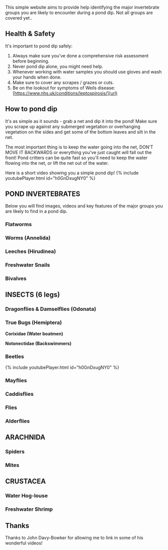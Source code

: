 This simple website aims to provide help identifying the major invertebrate groups you are likely to encounter during a pond dip. Not all groups are covered yet..


## Health & Safety
It's important to pond dip safely:
1. Always make sure you've done a comprehensive risk assessment before beginning.
2. Never pond dip alone, you might need help. 
3. Whenever working with water samples you should use gloves and wash your hands when done.
4. Make sure to cover any scrapes / grazes or cuts.
5. Be on the lookout for symptoms of Weils disease: [https://www.nhs.uk/conditions/leptospirosis/](url)


## How to pond dip
It's as simple as it sounds - grab a net and dip it into the pond! Make sure you scrape up against any submerged vegetation or overhanging vegetation on the sides and get some of the bottom leaves and silt in the net.

The most important thing is to keep the water going into the net, DON’T MOVE IT BACKWARDS or everything you've just caught will fall out the front! Pond critters can be quite fast so you'll need to keep the water flowing into the net, or lift the net out of the water.

Here is a short video showing you a simple pond dip!
{% include youtubePlayer.html id="h0GnDxugNY0" %}


## **POND INVERTEBRATES**
Below you will find images, videos and key features of the major groups you are likely to find in a pond dip.


### Flatworms 

### Worms (Annelida)

### Leeches (Hirudinea)



### Freshwater Snails 
### Bivalves 


## **INSECTS (6 legs)**

### Dragonflies & Damselflies (Odonata)

### True Bugs (Hemiptera)

**Corixidae (Water boatmen)**

**Notonectidae (Backswimmers)**

### Beetles

{% include youtubePlayer.html id="h0GnDxugNY0" %}

### Mayflies

### Caddisflies

### Flies

### Alderflies 

## **ARACHNIDA**

### Spiders
### Mites

## **CRUSTACEA**

### Water Hog-louse 

### Freshwater Shrimp 


## Thanks
Thanks to John Davy-Bowker for allowing me to link in some of his wonderful videos!
